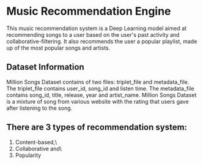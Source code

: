# Music Recommendation Engine

This music recommendation system is a Deep Learning model aimed at recommending songs to a user based on the user's past activity and collaborative-filtering. It also recommends the user a popular playlist, made up of the most popular songs and artists.

## Dataset Information

Million Songs Dataset contains of two files: triplet_file and metadata_file. The triplet_file contains user_id, song_id and listen time. The metadata_file contains song_id, title, release, year and artist_name. Million Songs Dataset is a mixture of song from various website with the rating that users gave after listening to the song.

## There are 3 types of recommendation system:

1. Content-based,\
2. Collaborative and\ 
3. Popularity

